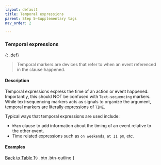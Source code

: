 ```yaml
---
layout: default
title: Temporal expressions
parent: Step 5–Supplementary tags
nav_order: 2

---
```


### Temporal expressions

{: .def}
> Temporal markers are devices that refer to when an event referenced in the clause happened.

#### Description

Temporal expressions express the time of an action or event happened. Importantly, this should NOT be confused with `Text-sequencing` markers. While text-sequencing markers acts as signals to organize the argument, temporal markers are literally expressions of `TIME`. 

Typical ways that temporal expressions are used include:

- `When` clause to add information about the timing of an event relative to the other event.
- Time related expressions such as `on weekends`, `at 11 pm`, etc.

#### Examples


[Back to Table 1](index.md#table-1-categories-of-engagement-moves){: .btn .btn-outline }